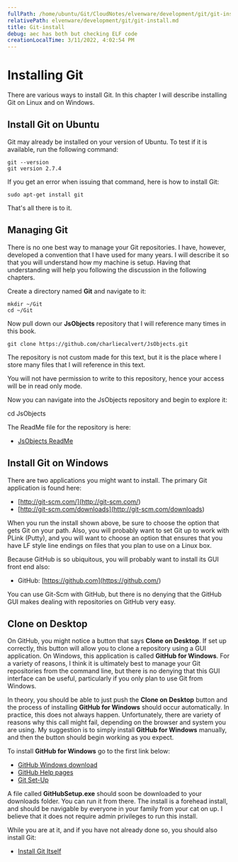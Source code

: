 ```yaml
---
fullPath: /home/ubuntu/Git/CloudNotes/elvenware/development/git/git-install.md
relativePath: elvenware/development/git/git-install.md
title: Git-install
debug: aec has both but checking ELF code
creationLocalTime: 3/11/2022, 4:02:54 PM
---
```


<!-- toc -->
<!-- tocstop -->

# Installing Git

There are various ways to install Git. In this chapter I will describe installing Git on Linux and on Windows.

## Install Git on Ubuntu

Git may already be installed on your version of Ubuntu. To test if it is available, run the following command:

    git --version
    git version 2.7.4

If you get an error when issuing that command, here is how to install Git:

    sudo apt-get install git

That's all there is to it.

## Managing Git

There is no one best way to manage your Git repositories. I have, however, developed a convention that I have used for many years. I will describe it so that you will understand how my machine is setup. Having that understanding will help you following the discussion in the following chapters.

Create a directory named **Git** and navigate to it:

    mkdir ~/Git
    cd ~/Git

Now pull down our **JsObjects** repository that I will reference many times in this book.

    git clone https://github.com/charliecalvert/JsObjects.git

The repository is not custom made for this text, but it is the place where I store many files that I will reference in this text.

You will not have permission to write to this repository, hence your access will be in read only
mode.

Now you can navigate into the JsObjects repository and begin to explore it:

  cd JsObjects

The ReadMe file for the repository is here:

- [JsObjects ReadMe](https://github.com/charliecalvert/JsObjects/blob/master/README.md)


## Install Git on Windows

There are two applications you might want to install. The primary Git application is found here:

- [http://git-scm.com/](<http://git-scm.com/>)
- [http://git-scm.com/downloads](<http://git-scm.com/downloads>)

When you run the install shown above, be sure to choose the option that gets Git on your path. Also, you will probably want to set Git up to work with PLink (Putty), and you will want to choose an option that ensures that you have LF style line endings on files that you plan to use on a Linux box.

Because GitHub is so ubiquitous, you will probably want to install its GUI front end also:

- GitHub: [https://github.com](<https://github.com/>)

You can use Git-Scm with GitHub, but there is no denying that the GitHub GUI makes dealing with repositories on GitHub very easy.

## Clone on Desktop

On GitHub, you might notice a button that says **Clone on Desktop**. If set up correctly, this button will allow you to clone a repository using a GUI application. On Windows, this application is called **GitHub for Windows**. For a variety of reasons, I think it is ultimately best to manage your Git repositories from the command line, but there is no denying that this GUI interface can be useful, particularly if you only plan to use Git from Windows.

In theory, you should be able to just push the **Clone on Desktop** button and the process of installing **GitHub for Windows** should occur automatically. In practice, this does not always happen. Unfortunately, there are variety of reasons why this call might
fail, depending on the browser and system you are using. My suggestion is to simply install **GitHub for Windows** manually, and then the button should begin working as you expect.

To install **GitHub for Windows** go to the first link below:

- [GitHub Windows download](http://github-windows.s3.amazonaws.com/GitHubSetup.exe)
- [GitHub Help pages](https://help.github.com/)
- [Git Set-Up](https://help.github.com/articles/set-up-git)

A file called **GitHubSetup.exe** should soon be downloaded to your
downloads folder. You can run it from there. The install is a forehead
install, and should be navigable by everyone in your family from your
cat on up. I believe that it does not require admin privileges to run
this install.

While you are at it, and if you have not already done so, you should also install Git:
- [Install Git Itself](http://git-scm.com/downloads)

